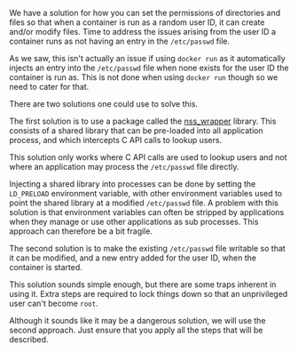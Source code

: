 We have a solution for how you can set the permissions of directories and files so that when a container is run as a random user ID, it can create and/or modify files. Time to address the issues arising from the user ID a container runs as not having an entry in the `/etc/passwd` file.

As we saw, this isn't actually an issue if using `docker run` as it automatically injects an entry into the `/etc/passwd` file when none exists for the user ID the container is run as. This is not done when using `docker run` though so we need to cater for that.

There are two solutions one could use to solve this.

The first solution is to use a package called the [nss_wrapper](https://cwrap.org/nss_wrapper.html) library. This consists of a shared library that can be pre-loaded into all application process, and which intercepts C API calls to lookup users.

This solution only works where C API calls are used to lookup users and not where an application may process the `/etc/passwd` file directly.

Injecting a shared library into processes can be done by setting the `LD_PRELOAD` environment variable, with other environment variables used to point the shared library at a modified `/etc/passwd` file. A problem with this solution is that environment variables can often be stripped by applications when they manage or use other applications as sub processes. This approach can therefore be a bit fragile.

The second solution is to make the existing `/etc/passwd` file writable so that it can be modified, and a new entry added for the user ID, when the container is started.

This solution sounds simple enough, but there are some traps inherent in using it. Extra steps are required to lock things down so that an unprivileged user can't become `root`.

Although it sounds like it may be a dangerous solution, we will use the second approach. Just ensure that you apply all the steps that will be described.
